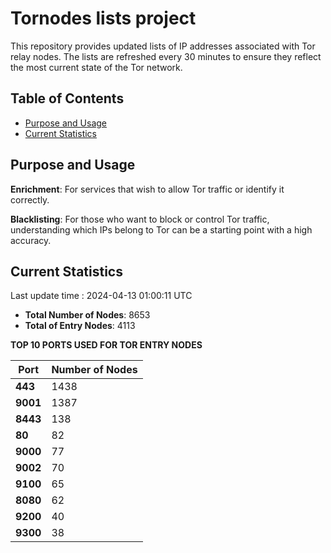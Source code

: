 # Tornodes lists project

This repository provides updated lists of IP addresses associated with Tor relay nodes. The lists are refreshed every 30 minutes to ensure they reflect the most current state of the Tor network.

## Table of Contents

- [Purpose and Usage](#purpose-and-usage)
- [Current Statistics](#current-statistics)


## Purpose and Usage

**Enrichment**: For services that wish to allow Tor traffic or identify it correctly.

**Blacklisting**: For those who want to block or control Tor traffic, understanding which IPs belong to Tor can be a starting point with a high accuracy.

## Current Statistics

Last update time : 2024-04-13 01:00:11 UTC

- **Total Number of Nodes**: 8653
- **Total of Entry Nodes**: 4113

**TOP 10 PORTS USED FOR TOR ENTRY NODES**

| **Port** | **Number of Nodes** |
|------|-----------------|
| **443**   | 1438  |
| **9001**   | 1387  |
| **8443**   | 138  |
| **80**   | 82  |
| **9000**   | 77  |
| **9002**   | 70  |
| **9100**   | 65  |
| **8080**   | 62  |
| **9200**   | 40  |
| **9300**   | 38  |

